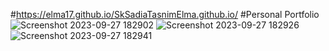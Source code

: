 
#https://elma17.github.io/SkSadiaTasnimElma.github.io/
#Personal Portfolio
![Screenshot 2023-09-27 182902](https://github.com/Elma17/SkSadiaTasnimElma.github.io/assets/114817868/73f5ed12-902e-4de3-8ff9-ce5631b9239f)
![Screenshot 2023-09-27 182926](https://github.com/Elma17/SkSadiaTasnimElma.github.io/assets/114817868/79239d80-4e15-40a8-9632-975bb37b183d)
![Screenshot 2023-09-27 182941](https://github.com/Elma17/SkSadiaTasnimElma.github.io/assets/114817868/f09a5d1f-c13e-4188-9999-ee60c11fc7dc)
